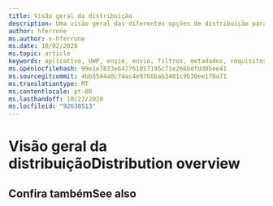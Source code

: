 ```yaml
---
title: Visão geral da distribuição
description: Uma visão geral das diferentes opções de distribuição para várias plataformas com suporte e armazenamentos de publicação.
author: hferrone
ms.author: v-hferrone
ms.date: 10/02/2020
ms.topic: article
keywords: aplicativo, UWP, envio, envio, filtros, metadados, requisitos do sistema, palavras-chave, wack, certificação, pacote, Appx, merchandising
ms.openlocfilehash: 99e1e7833e647761057195c71e266bdfdd0bee41
ms.sourcegitcommit: 4bb5544a0c74ac4e9766bab3401c9b30ee170a71
ms.translationtype: MT
ms.contentlocale: pt-BR
ms.lasthandoff: 10/27/2020
ms.locfileid: "92638513"
---
```

# <a name="distribution-overview"></a><span data-ttu-id="f35b0-104">Visão geral da distribuição</span><span class="sxs-lookup"><span data-stu-id="f35b0-104">Distribution overview</span></span>

## <a name="see-also"></a><span data-ttu-id="f35b0-105">Confira também</span><span class="sxs-lookup"><span data-stu-id="f35b0-105">See also</span></span>
